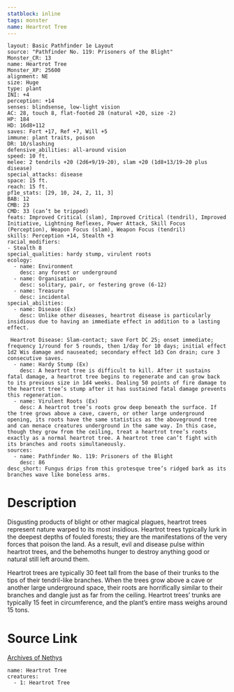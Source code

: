 ```yaml
---
statblock: inline
tags: monster
name: Heartrot Tree
---
```

```statblock
layout: Basic Pathfinder 1e Layout
source: "Pathfinder No. 119: Prisoners of the Blight"
Monster_CR: 13
name: Heartrot Tree
Monster_XP: 25600
alignment: NE
size: Huge
type: plant
INI: +4
perception: +14
senses: blindsense, low-light vision
AC: 28, touch 8, flat-footed 28 (natural +20, size -2)
HP: 184
HD: 16d8+112
saves: Fort +17, Ref +7, Will +5
immune: plant traits, poison
DR: 10/slashing
defensive_abilities: all-around vision
speed: 10 ft.
melee: 2 tendrils +20 (2d6+9/19-20), slam +20 (1d8+13/19-20 plus disease)
special_attacks: disease
space: 15 ft.
reach: 15 ft.
pf1e_stats: [29, 10, 24, 2, 11, 3]
BAB: 12
CMB: 23
CMD: 33 (can’t be tripped)
feats: Improved Critical (slam), Improved Critical (tendril), Improved Initiative, Lightning Reflexes, Power Attack, Skill Focus (Perception), Weapon Focus (slam), Weapon Focus (tendril)
skills: Perception +14, Stealth +3
racial_modifiers:
- Stealth 8
special_qualities: hardy stump, virulent roots
ecology:
  - name: Environment
    desc: any forest or underground
  - name: Organisation
    desc: solitary, pair, or festering grove (6-12)
  - name: Treasure
    desc: incidental
special_abilities:
  - name: Disease (Ex)
    desc: Unlike other diseases, heartrot disease is particularly insidious due to having an immediate effect in addition to a lasting effect.

 Heartrot Disease: Slam-contact; save Fort DC 25; onset immediate; frequency 1/round for 5 rounds, then 1/day for 10 days; initial effect 1d2 Wis damage and nauseated; secondary effect 1d3 Con drain; cure 3 consecutive saves.
  - name: Hardy Stump (Ex)
    desc: A heartrot tree is difficult to kill. After it sustains fatal damage, a heartrot tree begins to regenerate and can grow back to its previous size in 1d4 weeks. Dealing 50 points of fire damage to the heartrot tree’s stump after it has sustained fatal damage prevents this regeneration.
  - name: Virulent Roots (Ex)
    desc: A heartrot tree’s roots grow deep beneath the surface. If the tree grows above a cave, cavern, or other large underground opening, its roots have the same statistics as the aboveground tree and can menace creatures underground in the same way. In this case, though they grow from the ceiling, treat a heartrot tree’s roots exactly as a normal heartrot tree. A heartrot tree can’t fight with its branches and roots simultaneously.
sources:
  - name: Pathfinder No. 119: Prisoners of the Blight
    desc: 86
desc_short: Fungus drips from this grotesque tree’s ridged bark as its branches wave like boneless arms.
```
# Description
Disgusting products of blight or other magical plagues, heartrot trees represent nature warped to its most insidious. Heartrot trees typically lurk in the deepest depths of fouled forests; they are the manifestations of the very forces that poison the land. As a result, evil and disease pulse within heartrot trees, and the behemoths hunger to destroy anything good or natural still left around them.

 Heartrot trees are typically 30 feet tall from the base of their trunks to the tips of their tendril-like branches. When the trees grow above a cave or another large underground space, their roots are horrifically similar to their branches and dangle just as far from the ceiling. Heartrot trees’ trunks are typically 15 feet in circumference, and the plant’s entire mass weighs around 15 tons.
# Source Link
[Archives of Nethys](https://aonprd.com/MonsterDisplay.aspx?ItemName=Heartrot%20Tree)
```encounter-table
name: Heartrot Tree
creatures:
  - 1: Heartrot Tree
```
